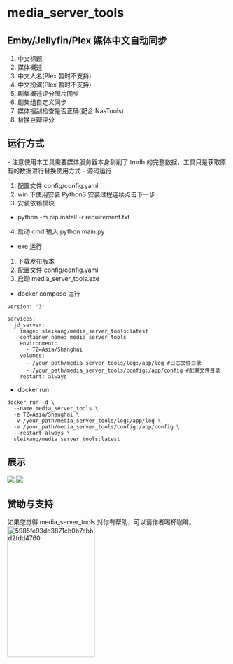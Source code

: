# media_server_tools

<h2>Emby/Jellyfin/Plex 媒体中文自动同步</h2>

1. 中文标题
2. 媒体概述
3. 中文人名(Plex 暂时不支持)
4. 中文扮演(Plex 暂时不支持)
5. 剧集概述评分图片同步
6. 剧集组自定义同步
7. 媒体搜刮检查是否正确(配合 NasTools)
8. 替换豆瓣评分

<h2>运行方式</h2>
-   注意使用本工具需要媒体服务器本身刮削了 tmdb 的完整数据，工具只是获取原有的数据进行替换使用方式
-   源码运行

1. 配置文件 config/config.yaml
2. win 下使用安装 Python3 安装过程连续点击下一步
3. 安装依赖模块

-   python -m pip install -r requirement.txt

4. 启动 cmd 输入 python main.py

-   exe 运行

1. 下载发布版本
2. 配置文件 config/config.yaml
3. 启动 media_server_tools.exe

-   docker compose 运行

```
version: '3'

services:
  jd_server:
    image: sleikang/media_server_tools:latest
    container_name: media_server_tools
    environment:
      - TZ=Asia/Shanghai
    volumes:
      - /your_path/media_server_tools/log:/app/log #日志文件目录
      - /your_path/media_server_tools/config:/app/config #配置文件目录
    restart: always

```

-   docker run

```
docker run -d \
  --name media_server_tools \
  -e TZ=Asia/Shanghai \
  -v /your_path/media_server_tools/log:/app/log \
  -v /your_path/media_server_tools/config:/app/config \
  --restart always \
  sleikang/media_server_tools:latest

```
<h2>展示</h2>
<img src="https://user-images.githubusercontent.com/23020770/188306989-c722673e-2dac-4c79-8cb1-1a4eb3a35aa2.png" >
<img src="https://user-images.githubusercontent.com/23020770/202453243-255b1c95-cbdf-4f24-a215-16399a442ff6.png" >
<h2>赞助与支持</h2>
如果您觉得 media_server_tools 对你有帮助，可以请作者喝杯咖啡。
<br>
<img src="https://github.com/sleikang/media_server_tools/assets/23020770/c355c978-892a-48c6-ace8-5e8aa270467d" alt="5985fe93dd3871cb0b7cbbd2fdd4760" width="200" height="300">



